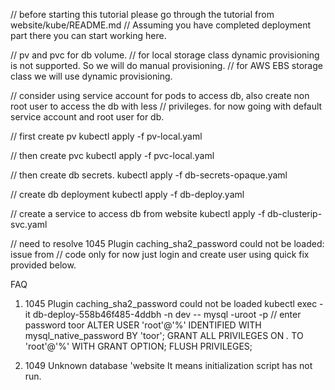 // before starting this tutorial please go through the tutorial from website/kube/README.md 
// Assuming you have completed deployment part there you can start working here.

// pv and pvc for db volume.
// for local storage class dynamic provisioning is not supported. So we will do manual provisioning.
// for AWS EBS storage class we will use dynamic provisioning.

// consider using service account for pods to access db, also create non root user to access the db with less // privileges. for now going with default service account and root user for db.

// first create pv
kubectl apply -f pv-local.yaml

// then create pvc 
kubectl apply -f pvc-local.yaml

// then create db secrets.
kubectl apply -f db-secrets-opaque.yaml

// create db deployment
kubectl apply -f db-deploy.yaml

// create a service to access db from website
kubectl apply -f db-clusterip-svc.yaml

// need to resolve 1045 Plugin caching_sha2_password could not be loaded: issue from
// code only for now just login and create user using quick fix provided below.

FAQ
1. 1045 Plugin caching_sha2_password could not be loaded
kubectl exec -it db-deploy-558b46f485-4ddbh -n dev -- mysql -uroot -p 
// enter password toor
ALTER USER 'root'@'%' IDENTIFIED WITH mysql_native_password BY 'toor';
GRANT ALL PRIVILEGES ON *.* TO 'root'@'%' WITH GRANT OPTION;
FLUSH PRIVILEGES;

2. 1049 Unknown database 'website
It means initialization script has not run.
